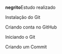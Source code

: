 **negrito**Estudo realizado


Instalação do Git

Criando conta no GitHub

Iniciando o Git

Criando um Commit
